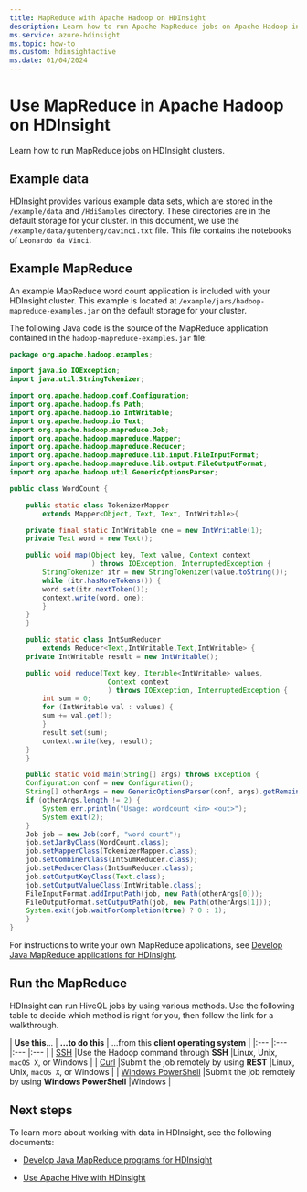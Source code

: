 ```yaml
---
title: MapReduce with Apache Hadoop on HDInsight 
description: Learn how to run Apache MapReduce jobs on Apache Hadoop in HDInsight clusters.
ms.service: azure-hdinsight
ms.topic: how-to
ms.custom: hdinsightactive
ms.date: 01/04/2024
---
```


# Use MapReduce in Apache Hadoop on HDInsight

Learn how to run MapReduce jobs on HDInsight clusters.

## Example data

HDInsight provides various example data sets, which are stored in the `/example/data` and `/HdiSamples` directory. These directories are in the default storage for your cluster. In this document, we use the `/example/data/gutenberg/davinci.txt` file. This file contains the notebooks of `Leonardo da Vinci`.

## Example MapReduce

An example MapReduce word count application is included with your HDInsight cluster. This example is located at `/example/jars/hadoop-mapreduce-examples.jar` on the default storage for your cluster.

The following Java code is the source of the MapReduce application contained in the `hadoop-mapreduce-examples.jar` file:

```java
package org.apache.hadoop.examples;

import java.io.IOException;
import java.util.StringTokenizer;

import org.apache.hadoop.conf.Configuration;
import org.apache.hadoop.fs.Path;
import org.apache.hadoop.io.IntWritable;
import org.apache.hadoop.io.Text;
import org.apache.hadoop.mapreduce.Job;
import org.apache.hadoop.mapreduce.Mapper;
import org.apache.hadoop.mapreduce.Reducer;
import org.apache.hadoop.mapreduce.lib.input.FileInputFormat;
import org.apache.hadoop.mapreduce.lib.output.FileOutputFormat;
import org.apache.hadoop.util.GenericOptionsParser;

public class WordCount {

    public static class TokenizerMapper
        extends Mapper<Object, Text, Text, IntWritable>{

    private final static IntWritable one = new IntWritable(1);
    private Text word = new Text();

    public void map(Object key, Text value, Context context
                    ) throws IOException, InterruptedException {
        StringTokenizer itr = new StringTokenizer(value.toString());
        while (itr.hasMoreTokens()) {
        word.set(itr.nextToken());
        context.write(word, one);
        }
    }
    }

    public static class IntSumReducer
        extends Reducer<Text,IntWritable,Text,IntWritable> {
    private IntWritable result = new IntWritable();

    public void reduce(Text key, Iterable<IntWritable> values,
                        Context context
                        ) throws IOException, InterruptedException {
        int sum = 0;
        for (IntWritable val : values) {
        sum += val.get();
        }
        result.set(sum);
        context.write(key, result);
    }
    }

    public static void main(String[] args) throws Exception {
    Configuration conf = new Configuration();
    String[] otherArgs = new GenericOptionsParser(conf, args).getRemainingArgs();
    if (otherArgs.length != 2) {
        System.err.println("Usage: wordcount <in> <out>");
        System.exit(2);
    }
    Job job = new Job(conf, "word count");
    job.setJarByClass(WordCount.class);
    job.setMapperClass(TokenizerMapper.class);
    job.setCombinerClass(IntSumReducer.class);
    job.setReducerClass(IntSumReducer.class);
    job.setOutputKeyClass(Text.class);
    job.setOutputValueClass(IntWritable.class);
    FileInputFormat.addInputPath(job, new Path(otherArgs[0]));
    FileOutputFormat.setOutputPath(job, new Path(otherArgs[1]));
    System.exit(job.waitForCompletion(true) ? 0 : 1);
    }
}
```

For instructions to write your own MapReduce applications, see [Develop Java MapReduce applications for HDInsight](apache-hadoop-develop-deploy-java-mapreduce-linux.md).

## Run the MapReduce

HDInsight can run HiveQL jobs by using various methods. Use the following table to decide which method is right for you, then follow the link for a walkthrough.

| **Use this**... | **...to do this** |  ...from this **client operating system** |
|:--- |:--- |:--- |:--- |
| [SSH](apache-hadoop-use-mapreduce-ssh.md) |Use the Hadoop command through **SSH** |Linux, Unix, `macOS X`, or Windows |
| [Curl](apache-hadoop-use-mapreduce-curl.md) |Submit the job remotely by using **REST** |Linux, Unix, `macOS X`, or Windows |
| [Windows PowerShell](apache-hadoop-use-mapreduce-powershell.md) |Submit the job remotely by using **Windows PowerShell**  |Windows |

## Next steps

To learn more about working with data in HDInsight, see the following documents:

* [Develop Java MapReduce programs for HDInsight](apache-hadoop-develop-deploy-java-mapreduce-linux.md)

* [Use Apache Hive with HDInsight](./hdinsight-use-hive.md)
